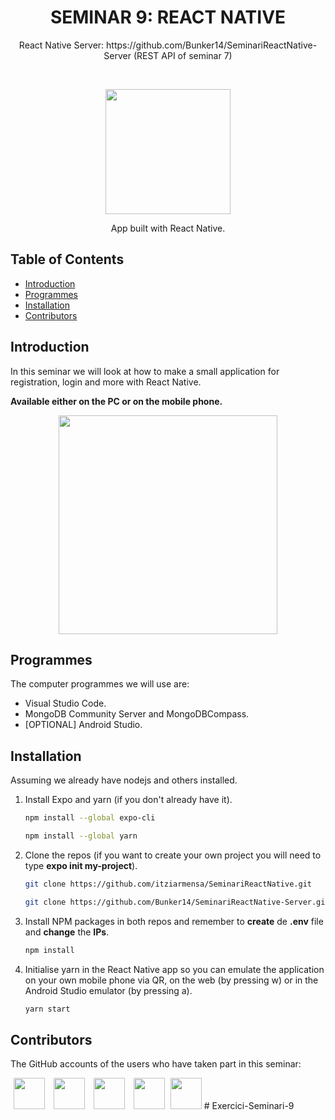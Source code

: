 <h1 align="center"> SEMINAR 9: REACT NATIVE </h1> 
<p align="center"> React Native Server: https://github.com/Bunker14/SeminariReactNative-Server (REST API of seminar 7) </p> <br>

<p align="center">
    <img src="https://user-images.githubusercontent.com/50048787/228508119-3a79aea6-2631-43df-a3d9-d87c97b7c52b.png" width="200">
</p>

<p align="center">
  App built with React Native.
</p>

## Table of Contents

- [Introduction](#introduction)
- [Programmes](#programmes)
- [Installation](#installation)
- [Contributors](#contributors)

<!-- END doctoc generated TOC please keep comment here to allow auto update -->

## Introduction

In this seminar we will look at how to make a small application for registration, login and more with React Native.

**Available either on the PC or on the mobile phone.**

<p align="center">
  <img src = "https://user-images.githubusercontent.com/50048787/228069754-4fa0d8cb-a870-438e-b1ec-a59e2f1b23be.png" width=350>
</p>

## Programmes

The computer programmes we will use are:

* Visual Studio Code.
* MongoDB Community Server and MongoDBCompass.
* [OPTIONAL] Android Studio.

## Installation

Assuming we already have nodejs and others installed.

1. Install Expo and yarn (if you don't already have it).
   ```sh
   npm install --global expo-cli
   ```
      ```sh
   npm install --global yarn
   ```
   
2. Clone the repos (if you want to create your own project you will need to type **expo init my-project**).
   ```sh
   git clone https://github.com/itziarmensa/SeminariReactNative.git
   ```
      ```sh
   git clone https://github.com/Bunker14/SeminariReactNative-Server.git
   ```
3. Install NPM packages in both repos and remember to **create** de **.env** file and **change** the **IPs**.
   ```sh
   npm install
   ```
4. Initialise yarn in the React Native app so you can emulate the application on your own mobile phone via QR, on the web (by pressing w) or in the Android Studio emulator (by pressing a).
   ```sh
   yarn start
   ```

## Contributors

The GitHub accounts of the users who have taken part in this seminar:

<a href="https://github.com/oscarboullosa" target="_blank"><img src="https://user-images.githubusercontent.com/50048787/228076553-bf7fcfff-bfce-42ce-b0c6-8562fcbd41be.png" width="50" hspace="5"></a>
<a href="https://github.com/InesMasllorens" target="_blank"><img src="https://user-images.githubusercontent.com/50048787/228076784-5bbdfdee-b05e-4cde-930a-b4cebedc5c87.png" width="50" hspace="5"></a>
<a href="https://github.com/itziarmensa" target="_blank"><img src="https://user-images.githubusercontent.com/50048787/228076869-f3624f84-4700-47f8-a6cd-3278c0b07d7a.png" width="50" hspace="5"></a>
<a href="https://github.com/Bunker14" target="_blank"><img src="https://user-images.githubusercontent.com/50048787/228076880-968d06cf-7d0a-435b-9fcc-d11d176dfa16.jpg" width="50" hspace="5"></a>
<a href="https://github.com/ad-qu" target="_blank"><img src="https://user-images.githubusercontent.com/50048787/228076884-d22191dd-45c1-4e65-bd21-a9e02819e750.jpg" width="50"></a>
#   E x e r c i c i - S e m i n a r i - 9  
 